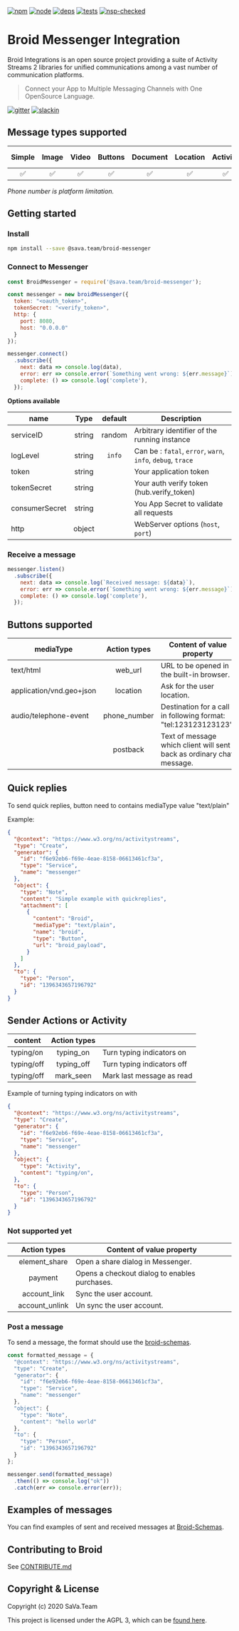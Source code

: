 [npm]: https://img.shields.io/badge/npm-sava.team-green.svg?style=flat
[npm-url]: https://www.npmjs.com/org/sava.team

[node]: https://img.shields.io/node/v/@sava.team/broid-messenger.svg
[node-url]: https://nodejs.org

[deps]: https://img.shields.io/badge/dependencies-checked-green.svg?style=flat
[deps-url]: #integrations

[tests]: https://img.shields.io/travis/xakep-sava/integrations/master.svg
[tests-url]: https://travis-ci.org/xakep-sava/integrations

[nsp-checked]: https://img.shields.io/badge/nsp-checked-green.svg?style=flat
[nsp-checked-url]: https://nodesecurity.io

[![npm][npm]][npm-url]
[![node][node]][node-url]
[![deps][deps]][deps-url]
[![tests][tests]][tests-url]
[![nsp-checked][nsp-checked]][nsp-checked-url]

# Broid Messenger Integration

Broid Integrations is an open source project providing a suite of Activity Streams 2 libraries for unified communications among a vast number of communication platforms.

> Connect your App to Multiple Messaging Channels with  One OpenSource Language.

[![gitter](https://badges.gitter.im/savateam/community.svg)](https://gitter.im/savateam/community)
[![slackin](https://img.shields.io/badge/site-sava.team-green?style=flat)](https://sava.team?utm_source=github&utm_medium=readme&utm_campaign=top&link=site)

## Message types supported

| Simple | Image | Video | Buttons | Document | Location | Activity | Phone number |
|:------:|:-----:|:-----:|:-------:|:-------:|:--------:|:------------:|:------------:|
|   ✅    |   ✅   |   ✅   |    ✅    |    ✅     |    ✅     |    ✅     |             |

_Phone number is platform limitation._

## Getting started

### Install

```bash
npm install --save @sava.team/broid-messenger
```

### Connect to Messenger

```javascript
const BroidMessenger = require('@sava.team/broid-messenger');

const messenger = new broidMessenger({
  token: "<oauth_token>",
  tokenSecret: "<verify_token>",
  http: {
    port: 8080,
    host: "0.0.0.0"
  }
});

messenger.connect()
  .subscribe({
    next: data => console.log(data),
    error: err => console.error(`Something went wrong: ${err.message}`),
    complete: () => console.log('complete'),
  });
```

**Options available**

| name             | Type     | default    | Description  |
| ---------------- |:--------:| :--------: | --------------------------|
| serviceID        | string   | random     | Arbitrary identifier of the running instance |
| logLevel         | string   | `info`     | Can be : `fatal`, `error`, `warn`, `info`, `debug`, `trace` |
| token            | string   |            | Your application token |
| tokenSecret      | string   |            | Your auth verify token (hub.verify_token) |
| consumerSecret   | string   |            | You App Secret to validate all requests |
| http             | object   |            | WebServer options (`host`, `port`) |

### Receive a message

```javascript
messenger.listen()
  .subscribe({
    next: data => console.log(`Received message: ${data}`),
    error: err => console.error(`Something went wrong: ${err.message}`),
    complete: () => console.log('complete'),
  });
```

## Buttons supported

| mediaType             | Action types  | Content of value property |
| --------------------- |:-------------:| --------------------------|
| text/html             | web_url       | URL to be opened in the built-in browser. |
| application/vnd.geo+json | location   | Ask for the user location. |
| audio/telephone-event | phone_number  | Destination for a call in following format: "tel:123123123123". |
|                       | postback   | Text of message which client will sent back as ordinary chat message. |

## Quick replies

To send quick replies, button need to contains mediaType value "text/plain"

Example:

```json
{
  "@context": "https://www.w3.org/ns/activitystreams",
  "type": "Create",
  "generator": {
    "id": "f6e92eb6-f69e-4eae-8158-06613461cf3a",
    "type": "Service",
    "name": "messenger"
  },
  "object": {
    "type": "Note",
    "content": "Simple example with quickreplies",
    "attachment": [
      {
        "content": "Broid",
        "mediaType": "text/plain",
        "name": "broid",
        "type": "Button",
        "url": "broid_payload",
      }      
    ]
  },
  "to": {
    "type": "Person",
    "id": "1396343657196792"
  }
}
```

## Sender Actions or Activity

| content       | Action types  |                           |
| ------------- |:-------------:| --------------------------|
| typing/on     | typing_on     | Turn typing indicators on |
| typing/off    | typing_off    | Turn typing indicators off |
| typing/off    | mark_seen     | Mark last message as read |

Example of turning typing indicators on with 

```json
{
  "@context": "https://www.w3.org/ns/activitystreams",
  "type": "Create",
  "generator": {
    "id": "f6e92eb6-f69e-4eae-8158-06613461cf3a",
    "type": "Service",
    "name": "messenger"
  },
  "object": {
    "type": "Activity",
    "content": "typing/on",
  },
  "to": {
    "type": "Person",
    "id": "1396343657196792"
  }
}
```
### Not supported yet

|            | Action types   | Content of value property |
| ---------- |:--------------:| --------------------------|
|            | element_share  | Open a share dialog in Messenger. |
|            | payment        |  Opens a checkout dialog to enables purchases. |
|            | account_link   |  Sync the user account. |
|            | account_unlink |  Un sync the user account. |

### Post a message

To send a message, the format should use the [broid-schemas](https://github.com/xakep-sava/integrations/tree/master/broid-schemas).

```javascript
const formatted_message = {
  "@context": "https://www.w3.org/ns/activitystreams",
  "type": "Create",
  "generator": {
    "id": "f6e92eb6-f69e-4eae-8158-06613461cf3a",
    "type": "Service",
    "name": "messenger"
  },
  "object": {
    "type": "Note",
    "content": "hello world"
  },
  "to": {
    "type": "Person",
    "id": "1396343657196792"
  }
};

messenger.send(formatted_message)
  .then(() => console.log("ok"))
  .catch(err => console.error(err));
```

## Examples of messages

You can find examples of sent and received messages at [Broid-Schemas](https://github.com/xakep-sava/integrations/tree/master/broid-schemas).

## Contributing to Broid

See [CONTRIBUTE.md](../CONTRIBUTE.md)

## Copyright & License

Copyright (c) 2020 SaVa.Team

This project is licensed under the AGPL 3, which can be
[found here](https://www.gnu.org/licenses/agpl-3.0.en.html).
